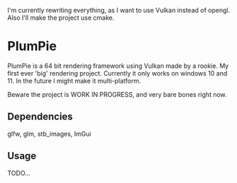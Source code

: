 I'm currently rewriting everything, as I want to use Vulkan instead of opengl. Also I'll make the project use cmake.

# PlumPie

PlumPie is a 64 bit rendering framework using Vulkan made by a rookie. My first ever 'big' rendering project.
Currently it only works on windows 10 and 11.
In the future I might make it multi-platform.

Beware the project is WORK IN PROGRESS, and very bare bones right now.

## Dependencies

glfw, glm, stb_images, ImGui 

## Usage

TODO...
